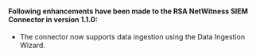 #### Following enhancements have been made to the RSA NetWitness SIEM Connector in version 1.1.0:

- The connector now supports data ingestion using the Data Ingestion Wizard.